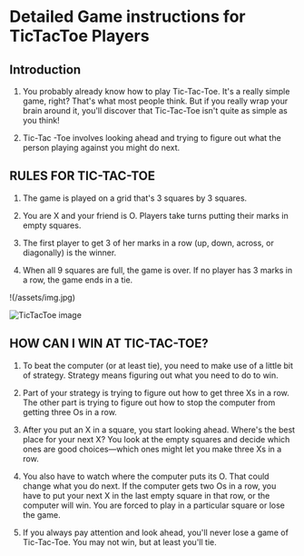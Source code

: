 # Detailed Game instructions for TicTacToe Players

## Introduction

1. You probably already know how to play Tic-Tac-Toe. It's a really simple game, right? That's what most people think. But if you really wrap your brain around it, you'll discover that Tic-Tac-Toe isn't quite as simple as you think!

2. Tic-Tac -Toe involves looking ahead and trying to figure out what the person playing against you might do next.

## RULES FOR TIC-TAC-TOE

1. The game is played on a grid that's 3 squares by 3 squares.

2. You are X and your friend is O. Players take turns putting their marks in empty squares.

3. The first player to get 3 of her marks in a row (up, down, across, or diagonally) is the winner.

4. When all 9 squares are full, the game is over. If no player has 3 marks in a row, the game ends in a tie.

!(/assets/img.jpg)

<img src="../assets/img.jpg" alt="TicTacToe image">

## HOW CAN I WIN AT TIC-TAC-TOE?

1. To beat the computer (or at least tie), you need to make use of a little bit of strategy. Strategy means figuring out what you need to do to win.

2. Part of your strategy is trying to figure out how to get three Xs in a row. The other part is trying to figure out how to stop the computer from getting three Os in a row.

3. After you put an X in a square, you start looking ahead. Where's the best place for your next X? You look at the empty squares and decide which ones are good choices—which ones might let you make three Xs in a row.

4. You also have to watch where the computer puts its O. That could change what you do next. If the computer gets two Os in a row, you have to put your next X in the last empty square in that row, or the computer will win. You are forced to play in a particular square or lose the game.

5. If you always pay attention and look ahead, you'll never lose a game of Tic-Tac-Toe. You may not win, but at least you'll tie. 
